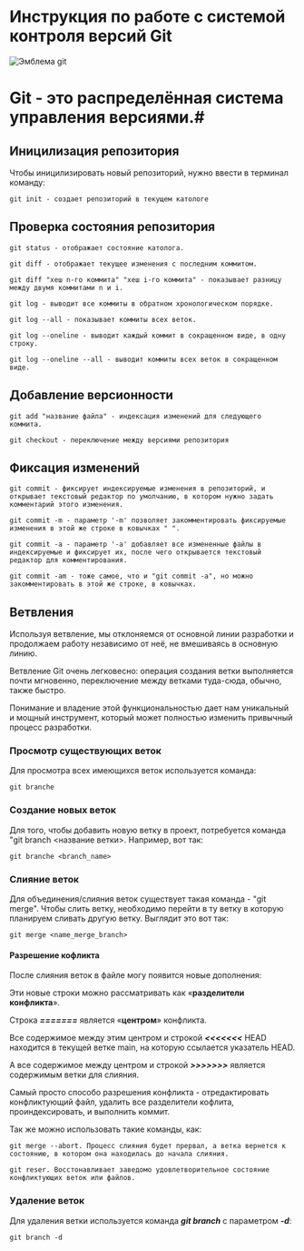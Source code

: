 # **Инструкция по работе с системой контроля версий Git** 

![Эмблема git](git.png)

# Git - это распределённая система управления версиями.#


## Иницилизация репозитория 

Чтобы иницилизировать новый репозиторий, нужно ввести в терминал команду:

    git init - создает репозиторий в текущем катологе 

## Проверка состояния репозитория

    git status - отображает состояние католога.

    git diff - отображает текущее изменения с последним коммитом.

    git diff "хеш n-го коммита" "хеш i-го коммита" - показывает разницу между двумя коммитами n и i.

    git log - выводит все коммиты в обратном хронологическом порядке.

    git log --all - показывает коммиты всех веток.

    git log --oneline - выводит каждый коммит в сокращенном виде, в одну строку.

    git log --oneline --all - выводит коммиты всех веток в сокращенном виде.

## Добавление версионности

    git add "название файла" - индексация изменений для следующего коммита.

    git checkout - переключение между версиями репозитория 

## Фиксация изменений 

    git commit - фиксирует индексируемые изменения в репозиторий, и открывает текстовый редактор по умолчанию, в котором нужно задать комментарий этого изменения.

    git commit -m - параметр '-m' позволяет закомментировать фиксируемые изменения в этой же строке в ковычках " ".

    git commit -a - параметр '-a' добавляет все измененные файлы в индексируемые и фиксирует их, после чего открывается текстовый редактор для комментирования.

    git commit -am - тоже самое, что и "git commit -a", но можно закомментировать в этой же строке, в ковычках.

## Ветвления 

Используя ветвление, мы отклоняемся от основной линии разработки и продолжаем работу независимо от неё, не вмешиваясь в основную линию. 

Ветвление Git очень легковесно: операция создания ветки выполняется почти мгновенно, переключение между ветками туда-сюда, обычно, также быстро.

Понимание и владение этой функциональностью дает нам уникальный и
мощный инструмент, который может полностью изменить привычный процесс
разработки.

### Просмотр существующих веток

Для просмотра всех имеющихся веток используется команда:

    git branche

### Создание новых веток


Для того, чтобы добавить новую ветку в проект, потребуется команда "git branch <название ветки>. Например, вот так:

    git branche <branch_name>


### Слияние веток

Для объединения/слияния веток существует такая команда - "git merge". Чтобы слить ветку, необходимо перейти в ту ветку в которую планируем сливать другую ветку. Выглядит это вот так:

    git merge <name_merge_branch>

#### Разрешение кофликта

После слияния веток в файле могу появится новые дополнения:

Эти новые строки можно рассматривать как «**разделители конфликта**». 

Строка **_=======_** является «**центром**» конфликта. 

Все содержимое между этим центром и строкой **_<<<<<<<_** HEAD находится в текущей ветке main, на которую ссылается указатель HEAD. 

А все содержимое между центром и строкой **_>>>>>>>_**  является содержимым ветки для слияния.

Самый просто способо разрешения конфликта - отредактировать конфликтующий файл, удалить все разделители кофлита, проиндексировать, и выполнить коммит.

Так же можно использовать такие команды, как:

    git merge --abort. Процесс слияния будет прервал, а ветка вернется к состоянию, в котором она находилась до начала слияния. 

    git reser. Восстонавливает заведомо удовлетворительное состояние конфликтующих веток или файлов.

### Удаление веток

Для удаления ветки используется команда ***git branch*** с параметром ***-d***:

    git branch -d 
